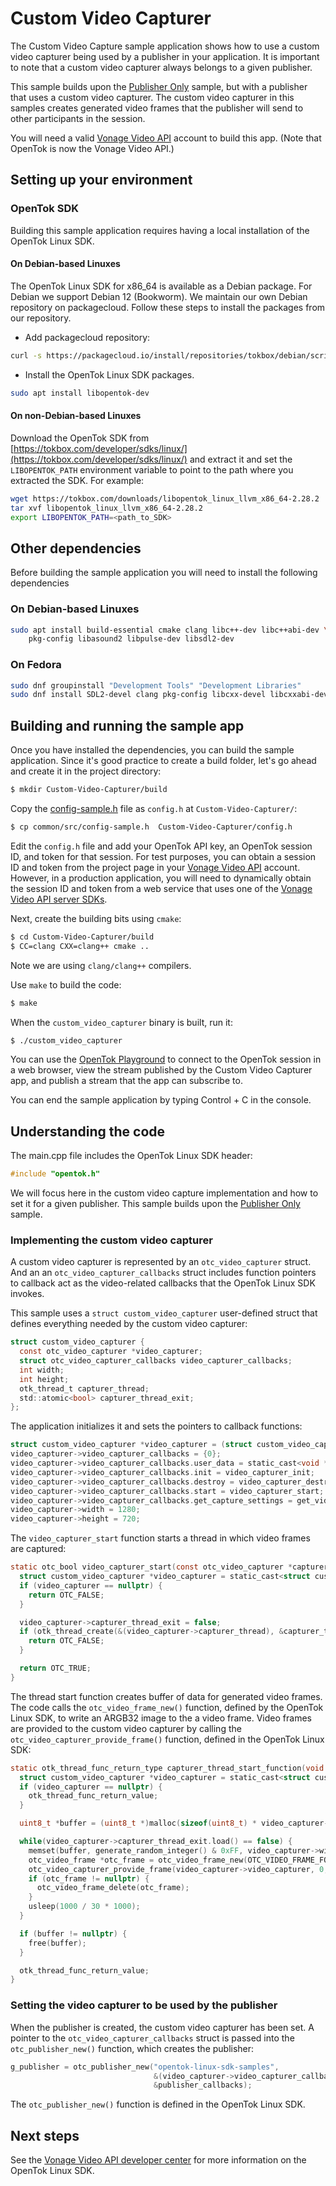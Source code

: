 # Custom Video Capturer

The Custom Video Capture sample application shows how to use a custom video
capturer being used by a publisher in your application. It is important to note
that a custom video capturer always belongs to a given publisher.

This sample builds upon the [Publisher Only](../Publisher-Only) sample, but with
a publisher that uses a custom video capturer. The custom video capturer in this
samples creates generated video frames that the publisher will send to other
participants in the session.

You will need a valid [Vonage Video API](https://tokbox.com/developer/)
account to build this app. (Note that OpenTok is now the Vonage Video API.)

## Setting up your environment

### OpenTok SDK

Building this sample application requires having a local installation of the
OpenTok Linux SDK.

#### On Debian-based Linuxes

The OpenTok Linux SDK for x86_64 is available as a Debian
package. For Debian we support Debian 12 (Bookworm). We maintain
our own Debian repository on packagecloud. Follow these steps
to install the packages from our repository.

* Add packagecloud repository:

```bash
curl -s https://packagecloud.io/install/repositories/tokbox/debian/script.deb.sh | sudo bash
```

* Install the OpenTok Linux SDK packages.

```bash
sudo apt install libopentok-dev
```

#### On non-Debian-based Linuxes

Download the OpenTok SDK from [https://tokbox.com/developer/sdks/linux/](https://tokbox.com/developer/sdks/linux/)
and extract it and set the `LIBOPENTOK_PATH` environment variable to point to the path where you extracted the SDK.
For example:

```bash
wget https://tokbox.com/downloads/libopentok_linux_llvm_x86_64-2.28.2
tar xvf libopentok_linux_llvm_x86_64-2.28.2
export LIBOPENTOK_PATH=<path_to_SDK>
```

## Other dependencies

Before building the sample application you will need to install the following dependencies

### On Debian-based Linuxes

```bash
sudo apt install build-essential cmake clang libc++-dev libc++abi-dev \
    pkg-config libasound2 libpulse-dev libsdl2-dev
```

### On Fedora

```bash
sudo dnf groupinstall "Development Tools" "Development Libraries"
sudo dnf install SDL2-devel clang pkg-config libcxx-devel libcxxabi-devel cmake
```

## Building and running the sample app

Once you have installed the dependencies, you can build the sample application.
Since it's good practice to create a build folder, let's go ahead and create it
in the project directory:

```bash
$ mkdir Custom-Video-Capturer/build
```

Copy the [config-sample.h](../common/src/config-sample.h) file as `config.h` at
`Custom-Video-Capturer/`:

```bash
$ cp common/src/config-sample.h  Custom-Video-Capturer/config.h
```

Edit the `config.h` file and add your OpenTok API key,
an OpenTok session ID, and token for that session. For test purposes,
you can obtain a session ID and token from the project page in your
[Vonage Video API](https://tokbox.com/developer/) account. However,
in a production application, you will need to dynamically obtain the session
ID and token from a web service that uses one of
the [Vonage Video API server SDKs](https://tokbox.com/developer/sdks/server/).

Next, create the building bits using `cmake`:

```bash
$ cd Custom-Video-Capturer/build
$ CC=clang CXX=clang++ cmake ..
```

Note we are using `clang/clang++` compilers.

Use `make` to build the code:

```bash
$ make
```

When the `custom_video_capturer` binary is built, run it:

```bash
$ ./custom_video_capturer
```

You can use the [OpenTok Playground](https://tokbox.com/developer/tools/playground/)
to connect to the OpenTok session in a web browser, view the stream published
by the Custom Video Capturer app, and publish a stream that the app can subscribe to.

You can end the sample application by typing Control + C in the console.

## Understanding the code

The main.cpp file includes the OpenTok Linux SDK header:

```c
#include "opentok.h"
```

We will focus here in the custom video capture implementation and how to set it
for a given publisher. This sample builds upon the
[Publisher Only](../Publisher-Only) sample.

### Implementing the custom video capturer

A custom video capturer is represented by an  `otc_video_capturer` struct. And an
an `otc_video_capturer_callbacks` struct includes function pointers to callback
act as the video-related callbacks that the OpenTok Linux SDK invokes.

This sample uses a `struct custom_video_capturer` user-defined struct that
defines everything needed by the custom video capturer:

```c
struct custom_video_capturer {
  const otc_video_capturer *video_capturer;
  struct otc_video_capturer_callbacks video_capturer_callbacks;
  int width;
  int height;
  otk_thread_t capturer_thread;
  std::atomic<bool> capturer_thread_exit;
};
```

The application initializes it and sets the pointers to callback functions:

```c
struct custom_video_capturer *video_capturer = (struct custom_video_capturer *)malloc(sizeof(struct custom_video_capturer));
video_capturer->video_capturer_callbacks = {0};
video_capturer->video_capturer_callbacks.user_data = static_cast<void *>(video_capturer);
video_capturer->video_capturer_callbacks.init = video_capturer_init;
video_capturer->video_capturer_callbacks.destroy = video_capturer_destroy;
video_capturer->video_capturer_callbacks.start = video_capturer_start;
video_capturer->video_capturer_callbacks.get_capture_settings = get_video_capturer_capture_settings;
video_capturer->width = 1280;
video_capturer->height = 720;
```

The `video_capturer_start` function starts a thread in which video frames are captured:

```c
static otc_bool video_capturer_start(const otc_video_capturer *capturer, void *user_data) {
  struct custom_video_capturer *video_capturer = static_cast<struct custom_video_capturer *>(user_data);
  if (video_capturer == nullptr) {
    return OTC_FALSE;
  }

  video_capturer->capturer_thread_exit = false;
  if (otk_thread_create(&(video_capturer->capturer_thread), &capturer_thread_start_function, (void *)video_capturer) != 0) {
    return OTC_FALSE;
  }

  return OTC_TRUE;
}
```

The thread start function creates buffer of data for generated video frames.
The code calls the `otc_video_frame_new()` function, defined by the OpenTok Linux
SDK, to write an ARGB32 image to the a video frame. Video frames are provided
to the custom video capturer by calling the `otc_video_capturer_provide_frame()`
function, defined in the OpenTok Linux SDK:

```c
static otk_thread_func_return_type capturer_thread_start_function(void *arg) {
  struct custom_video_capturer *video_capturer = static_cast<struct custom_video_capturer *>(arg);
  if (video_capturer == nullptr) {
    otk_thread_func_return_value;
  }

  uint8_t *buffer = (uint8_t *)malloc(sizeof(uint8_t) * video_capturer->width * video_capturer->height * 4);

  while(video_capturer->capturer_thread_exit.load() == false) {
    memset(buffer, generate_random_integer() & 0xFF, video_capturer->width * video_capturer->height * 4);
    otc_video_frame *otc_frame = otc_video_frame_new(OTC_VIDEO_FRAME_FORMAT_ARGB32, video_capturer->width, video_capturer->height, buffer);
    otc_video_capturer_provide_frame(video_capturer->video_capturer, 0, otc_frame);
    if (otc_frame != nullptr) {
      otc_video_frame_delete(otc_frame);
    }
    usleep(1000 / 30 * 1000);
  }

  if (buffer != nullptr) {
    free(buffer);
  }

  otk_thread_func_return_value;
}
```

### Setting the video capturer to be used by the publisher

When the publisher is created, the custom video capturer has been set.
A pointer to the `otc_video_capturer_callbacks` struct is passed into
the `otc_publisher_new()` function, which creates the publisher: 

```c
g_publisher = otc_publisher_new("opentok-linux-sdk-samples",
								&(video_capturer->video_capturer_callbacks),
								&publisher_callbacks);
```

The `otc_publisher_new()` function is defined in the OpenTok Linux SDK.

## Next steps

See the [Vonage Video API developer center](https://tokbox.com/developer/)
for more information on the OpenTok Linux SDK.
